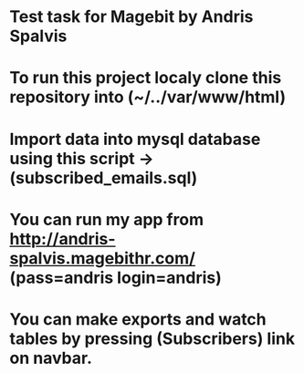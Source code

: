 # Test task for Magebit by Andris Spalvis
# To run this project localy clone this repository into (~/../var/www/html)
# Import data into mysql database using this script -> (subscribed_emails.sql)
# You can run my app from http://andris-spalvis.magebithr.com/ (pass=andris login=andris)
# You can make exports and watch tables by pressing (Subscribers) link on navbar.